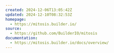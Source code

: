 ```yaml
---
created: 2024-12-06T13:05:42Z
updated: 2024-12-10T08:32:53Z
homepage:
  - https://mitosis.builder.io/
source:
  - https://github.com/BuilderIO/mitosis
documentation:
  - https://mitosis.builder.io/docs/overview/
---
```

